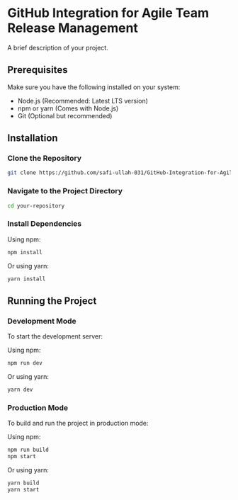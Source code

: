 # GitHub Integration for Agile Team Release Management

A brief description of your project.

## Prerequisites

Make sure you have the following installed on your system:

- Node.js (Recommended: Latest LTS version)
- npm or yarn (Comes with Node.js)
- Git (Optional but recommended)

## Installation

### Clone the Repository

```bash
git clone https://github.com/safi-ullah-031/GitHub-Integration-for-Agile-Team-Release-Management.git
```

### Navigate to the Project Directory

```bash
cd your-repository
```

### Install Dependencies

Using npm:
```bash
npm install
```

Or using yarn:
```bash
yarn install
```

## Running the Project

### Development Mode

To start the development server:

Using npm:
```bash
npm run dev
```

Or using yarn:
```bash
yarn dev
```

### Production Mode

To build and run the project in production mode:

Using npm:
```bash
npm run build
npm start
```

Or using yarn:
```bash
yarn build
yarn start
```
